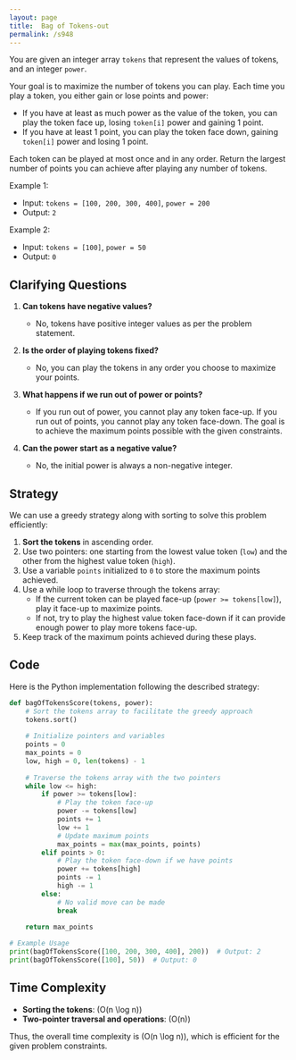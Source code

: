```yaml
---
layout: page
title:  Bag of Tokens-out
permalink: /s948
---
```


You are given an integer array `tokens` that represent the values of tokens, and an integer `power`.

Your goal is to maximize the number of tokens you can play. Each time you play a token, you either gain or lose points and power: 
- If you have at least as much power as the value of the token, you can play the token face up, losing `token[i]` power and gaining 1 point.
- If you have at least 1 point, you can play the token face down, gaining `token[i]` power and losing 1 point.

Each token can be played at most once and in any order. Return the largest number of points you can achieve after playing any number of tokens.

Example 1:
- Input: `tokens = [100, 200, 300, 400]`, `power = 200`
- Output: `2`

Example 2:
- Input: `tokens = [100]`, `power = 50`
- Output: `0`

## Clarifying Questions
1. **Can tokens have negative values?**
   - No, tokens have positive integer values as per the problem statement.
   
2. **Is the order of playing tokens fixed?**
   - No, you can play the tokens in any order you choose to maximize your points.

3. **What happens if we run out of power or points?**
   - If you run out of power, you cannot play any token face-up. If you run out of points, you cannot play any token face-down. The goal is to achieve the maximum points possible with the given constraints.

4. **Can the power start as a negative value?**
   - No, the initial power is always a non-negative integer.

## Strategy

We can use a greedy strategy along with sorting to solve this problem efficiently:
1. **Sort the tokens** in ascending order.
2. Use two pointers: one starting from the lowest value token (`low`) and the other from the highest value token (`high`).
3. Use a variable `points` initialized to `0` to store the maximum points achieved.
4. Use a while loop to traverse through the tokens array:
   - If the current token can be played face-up (`power >= tokens[low]`), play it face-up to maximize points.
   - If not, try to play the highest value token face-down if it can provide enough power to play more tokens face-up.
5. Keep track of the maximum points achieved during these plays.

## Code

Here is the Python implementation following the described strategy:

```python
def bagOfTokensScore(tokens, power):
    # Sort the tokens array to facilitate the greedy approach
    tokens.sort()
    
    # Initialize pointers and variables
    points = 0
    max_points = 0
    low, high = 0, len(tokens) - 1
    
    # Traverse the tokens array with the two pointers
    while low <= high:
        if power >= tokens[low]:
            # Play the token face-up
            power -= tokens[low]
            points += 1
            low += 1
            # Update maximum points
            max_points = max(max_points, points)
        elif points > 0:
            # Play the token face-down if we have points
            power += tokens[high]
            points -= 1
            high -= 1
        else:
            # No valid move can be made
            break
            
    return max_points

# Example Usage
print(bagOfTokensScore([100, 200, 300, 400], 200))  # Output: 2
print(bagOfTokensScore([100], 50))  # Output: 0
```

## Time Complexity

- **Sorting the tokens**: \(O(n \log n)\)
- **Two-pointer traversal and operations**: \(O(n)\)

Thus, the overall time complexity is \(O(n \log n)\), which is efficient for the given problem constraints.